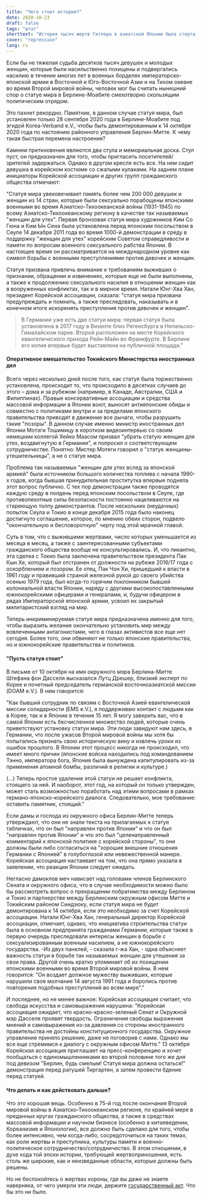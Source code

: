 ```yaml
---
title: "Чего стоит история?"
date: 2020-10-23
draft: false
tags: "штат"
shorttext: "История тысяч жертв Гитлера в азиатской Японии была стерта телефонным звонком. Но канцелярия требует государственного акта для жертв Covid."
cover: "repression"
lang: ru
---
```


Если бы не тяжелая судьба десятков тысяч девушек и молодых женщин, которые были насильственно похищены и подвергались насилию в течение многих лет в военных борделях императорско-японской армии в Восточной и Юго-Восточной Азии и на Тихом океане во время Второй мировой войны, человек мог бы считать нынешний спор о статуе мира в Берлине-Моабите смехотворно скользящим политическим отрядом.

Это пахнет рекордно. Памятник, в данном случае статуя мира, был установлен только 28 сентября 2020 года в Берлине-Моабите под эгидой Korea-Verband e.V., чтобы быть демонтированным к 14 октября 2020 года по настоянию районного управления Берлин-Митте. К чему такая быстрая перемена настроения?

Камнем преткновения являются два стула и мемориальная доска. Стул пуст, он предназначен для того, чтобы пригласить посетителей/зрителей задержаться. Однако в другом кресле есть все. На нем сидит девушка в корейском костюме со сжатыми кулаками. На заднем плане инициаторы Корейской ассоциации и других групп гражданского общества отмечают:

"Статуя мира увековечивает память более чем 200 000 девушек и женщин из 14 стран, которые были сексуально порабощены японскими военными во время Азиатско-Тихоокеанской войны (1931-1945) по всему Азиатско-Тихоокеанскому региону в качестве так называемых "женщин для утех". Первая бронзовая статуя мира художников Ким Со Гюна и Ким Ын Сена была установлена перед японским посольством в Сеуле 14 декабря 2011 года во время 1000-й демонстрации в среду в поддержку "женщин для утех" корейским Советом справедливости и памяти по вопросам военного сексуального рабства Японии. В настоящее время он рассматривается на международном уровне как символ борьбы с военными преступлениями против девочек и женщин.

 Статуя призвана привлечь внимание к требованиям выживших о признании, обращении и извинениях, которые еще не были выполнены, а также к продолжению сексуального насилия в отношении женщин как в вооруженных конфликтах, так и в мирное время. Натали Юнг-Хва Хан, президент Корейской ассоциации, сказала: "статуя мира призвана предупреждать и помнить, а также преследовать, наказывать и в конечном итоге искоренять преступления против девочек и женщин".

> В Германии уже есть две статуи мира: первая статуя была установлена в 2017 году в Визенте близ Регенсбурга в Непальско-Гималайском парке. Второй расположен на месте Корейского евангелического прихода Рейн-Майн во Франкфурте. В Берлине его копия впервые будет выставлена на публичной площади."

#### Оперативное вмешательство Токийского Министерства иностранных дел

Всего через несколько дней после того, как статуя была торжественно установлена, происходит то, что происходило в десятках случаев до этого – дома и за рубежом (например, в Канаде, Австралии, США и Филиппинах). Правые консервативные ассоциации и средства массовой информации в Японии воют, выносят антияпонские обиды и совместно с политиками внутри и за пределами японского правительства приводят в движение все рычаги, чтобы разрушить такие "позоры". В данном случае именно министр иностранных дел Японии Мотэги Тошимицу в коротком видеоинтервью со своим немецким коллегой Хейко Маасом призвал "убрать статую женщин для утех, воздвигнутую в Германии", и попросил о соответствующем сотрудничестве. Понятно: Мистер Мотеги говорил о "статуе женщины-утешительницы", а не о статуе мира.

Проблема так называемых "женщин для утех вслед за японской армией" была источником большого количества топлива с начала 1990-х годов, когда бывшая принудительная проститутка впервые подняла этот вопрос публично. С тех пор демонстрации также проводятся каждую среду в полдень перед японским посольством в Сеуле, где противопехотные силы безопасности постоянно нацеливаются на стареющую толпу демонстрантов. После нескольких (неудачных) попыток Сеула и Токио в конце декабря 2015 года было наконец достигнуто соглашение, которое, по мнению обеих сторон, подвело "окончательную и бесповоротную" черту под этой мрачной главой.

Суть в том, что с выжившими жертвами, число которых уменьшается из месяца в месяц, а также с заинтересованными субъектами гражданского общества вообще не консультировались. И, что пикантно, эта сделка с Токио была заключена правительством президента Пак Кын Хе, который был отстранен от должности на рубеже 2016/17 года с оскорблением и позором. Ее отец, Пак Чон Хи, пришедший к власти в 1961 году и правивший страной железной рукой до своего убийства осенью 1979 года, был когда-то горячим поклонником бывшей колониальной власти Японии, наряду с другими высокопоставленными южнокорейскими офицерами и генералами, и, будучи офицером в рядах Императорской японской армии, усвоил их закрытый милитаристский взгляд на мир.

Теперь инкриминируемая статуя мира предназначена именно для того, чтобы выразить желание окончательно установить мир между вовлеченными антагонистами, чего в глазах активистов все еще нет сегодня. Более того, они обвиняют не только японские правительства, но и южнокорейские правительства и политиков.

#### "Пусть статуя стоит"

В письме от 10 октября на имя окружного мэра Берлина-Митте Штефана фон Дасселя высказался Лутц Дрешер, близкий эксперт по Корее и почетный председатель германской восточноазиатской миссии (DOAM e.V.). В нем говорится:

"Как бывший сотрудник по связям с Восточной Азией евангелической миссии солидарности (EMS e.V.), я поддерживаю контакт с людьми как в Корее, так и в Японии в течение 15 лет. Я могу заверить вас, что в самой Японии есть бесчисленное множество людей, которые очень приветствуют установку статуи мира. Эти люди завидуют нам здесь, в Германии, что после ужасов Второй мировой войны мы хотя бы попытались признать свою историческую вину и извлечь уроки из ошибок прошлого. В Японии этот процесс никогда не происходил, что имеет много причин (японские войска находились под командованием Тэнно, императора бога, Япония была вынуждена капитулировать из-за применения атомной бомбы, различий в религии и культуре.)

(...) Теперь простое удаление этой статуи не решает конфликта, стоящего за ней. И наоборот, этот год, на который он только утвержден, может стать возможностью поработать над этими вопросами в рамках германо-японско-корейского диалога. Следовательно, мое требование: оставить памятник, стоящий."

Если дамы и господа из окружного офиса Берлин-Митте теперь утверждают, что они не знали текста на прилагаемых к статуе табличках, что он был "направлен против Японии" и что он был "направлен против Японии" и что это был "целенаправленный комментарий к японской политике с корейской стороны", то они должны были либо согласиться на "хорошие внешние отношения Германии с Японией" в голубоглазой или невежественной манере. Корейская ассоциация настаивает на том, что она прямо указала в заявлении, что реакции Японии следует ожидать.

Негласно дамоклов меч нависает над головами членов Берлинского Сената и окружного офиса, что в случае необходимости можно было бы рассмотреть вопрос о прекращении побратимства между Берлином и Токио и партнерстве между Берлинским окружным офисом Митте и Токийским районом Синдзюку, если статуя мира не будет демонтирована к 14 октября, если это необходимо за счет Корейской ассоциации. Натали Юнг-Хва Хан, генеральный директор Корейской ассоциации, отмечает, однако, что инициатива строительства статуи была в основном предпринята гражданами Германии, которые также в первую очередь преследовали интересы женщин в борьбе с сексуализированным военным насилием, а не южнокорейского государства. -Из двух панелей, - сказала г-жа Хан, - одна объясняет важность статуи в борьбе так называемых женщин для утешения за свои права. Другой очень кратко упоминает об их похищении японскими военными во время Второй мировой войны. В нем говорится: "Он воздает должное мужеству выживших, которые нарушили свое молчание 14 августа 1991 года и боролись против повторения подобных преступлений во всем мире"."

И последнее, но не менее важное: Корейская ассоциация считает, что свобода искусства и самовыражения нарушена: "Корейская ассоциация ожидает, что красно-красно-зеленый Сенат и Окружной мэр Дасселя проявят твердость. Ограничения свободы выражения мнений и самовыражения из-за давления со стороны иностранного правительства не достойны конституционного государства. Окружное управление приняло решение, даже не поговорив с нами. Однако мы все еще стремимся к диалогу с окружным офисом Митте." 13 октября Корейская ассоциация приглашает на пресс-конференцию и хочет пообщаться с единомышленниками во второй половине того же дня под девизом "Берлин, будь смелым! Статуя мира должна остаться!" демонстрация перед ратушей Тиргартен, а затем провести бдение перед статуей.

#### Что делать и как действовать дальше?

Что это хорошая вещь. Особенно в 75-й год после окончания Второй мировой войны в Азиатско-Тихоокеанском регионе, по крайней мере в преданных кругах гражданского общества, а также в средствах массовой информации и научном бизнесе (особенно в китаеведении, Кореанизме и Японологии), все должно быть сделано для того, чтобы более интенсивно, чем когда-либо, сосредоточиться на таких темах, как роли жертвы и преступника, культуры памяти и военно-политическое сотрудничество/сотрудничество. В этом отношении, в духе хода той эпохи истории, требующей жертвоприношения, есть столь же широкие, как и неизведанные области, которые должны быть решены.

Но не беспокойтесь о жертвах короны, где вы даже не знаете наверняка, от чего умерли эти люди, держите [государственный акт](https://www.presseportal.de/pm/30621/4736690 "Braun will Staatsakt für Corona-Opfer nach der Pandemie"). Что бы это ни было.
